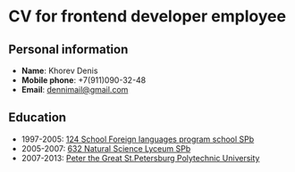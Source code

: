# CV for frontend developer employee
## Personal information
+ **Name**: Khorev Denis
+ **Mobile phone**: +7(911)090-32-48
+ **Email**: dennimail@gmail.com
## Education
+ 1997-2005: [124 School Foreign languages program school SPb](https://124.shko.la/)
+ 2005-2007: [632 Natural Science Lyceum SPb](https://nsl.spbstu.ru/)
+ 2007-2013: [Peter the Great St.Petersburg Polytechnic University](https://www.spbstu.ru/)

